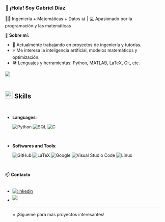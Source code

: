 ### 👋 ¡Hola! Soy Gabriel Díaz  
👨‍💻 Ingeniería + Matemáticas + Datos 📊 | 💻 Apasionado por la programación y las matemáticas  

📌 **Sobre mí:**  
- 🔭 Actualmente trabajando en proyectos de ingeniería y tutorías.  
- ⚡ Me interesa la inteligencia artificial, modelos matemáticos y optimización.  
- 🛠️ Lenguajes y herramientas: Python, MATLAB, LaTeX, Git, etc.


<img src="https://user-images.githubusercontent.com/73097560/115834477-dbab4500-a447-11eb-908a-139a6edaec5c.gif"><br><br>

## <img src="https://media2.giphy.com/media/QssGEmpkyEOhBCb7e1/giphy.gif?cid=ecf05e47a0n3gi1bfqntqmob8g9aid1oyj2wr3ds3mg700bl&rid=giphy.gif" width ="25"><b> Skills</b>
<br>

<p align="center">

- **Languages**:
    
    ![Python](https://img.shields.io/badge/Python%20-%2314354C.svg?style=for-the-badge&logo=python&logoColor=white)
    ![SQL](https://img.shields.io/badge/SQL-%2300758F.svg?style=for-the-badge&logo=sql&logoColor=white)
    ![C](https://img.shields.io/badge/C%20-%232370ED.svg?style=for-the-badge&logo=c&logoColor=white)
  
<br>

- **Softwares and Tools**:

    ![GitHub](https://img.shields.io/badge/github-%23121011.svg?style=for-the-badge&logo=github&logoColor=white)
    ![LaTeX](https://img.shields.io/badge/LaTeX-%23008080.svg?style=for-the-badge&logo=latex&logoColor=white)
    ![Google](https://img.shields.io/badge/google-%234285F4.svg?style=for-the-badge&logo=google&logoColor=white)
    ![Visual Studio Code](https://img.shields.io/badge/Visual%20Studio%20Code-0078d7.svg?style=for-the-badge&logo=visual-studio-code&logoColor=white)
    ![Linux](https://img.shields.io/badge/Linux-FCC624?style=for-the-badge&logo=linux&logoColor=black) 

<br>

📫 **Contacto**  
<br>
<div align='left'>

<ul>

<li>
<a href="https://www.linkedin.com/in/gabriel-d%C3%ADaz-v%C3%A1squez-bb2938292/" target="_blank">
<img src="https://img.shields.io/badge/Linkedin: Gabriel Díaz-%2300acee.svg?color=405DE6&style=for-the-badge&logo=linkedin&logoColor=white" alt=linkedin style="margin-bottom: 5px;"/>
</a>
</li>


<li>
<a href="mail: gabrieldiazvasquez7@gmail.com" target="_blank">
<img src="https://img.shields.io/badge/gmail: gabrieldiazvasquez7@gmail.com-%23EA4335.svg?style=for-the-badge&logo=gmail&logoColor=white" t=mail style="margin-bottom: 5px;" />
</a>
</li>



---
⭐ ¡Sígueme para más proyectos interesantes!  

